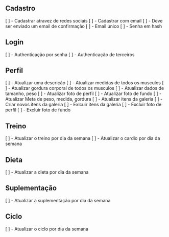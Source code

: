 ## Cadastro
[ ] - Cadastrar atravez de redes sociais
[ ] - Cadastrar com email
[ ] - Deve ser enviado um email de confirmação
[ ] - Email único
[ ] - Senha em hash

## Login
[ ] - Authenticação por senha
[ ] - Authenticação de terceiros

## Perfil
[ ] - Atualizar uma descrição
[ ] - Atualizar medidas de todos os musculos
[ ] - Atualizar gordura corporal de todos os musculos
[ ] - Atualizar dados de tamanho, peso
[ ] - Atualizar foto de perfil
[ ] - Atualizar foto de fundo
[ ] - Atualizar Meta de peso, medida, gordura
[ ] - Atualizar itens da galeria
[ ] - Criar novos itens da galeria
[ ] - Exlcuir itens da galeria
[ ] - Excluir foto de perfil
[ ] - Excluir foto de fundo

## Treino
[ ] - Atualizar o treino por dia da semana
[ ] - Atualizar o cardio por dia da semana

## Dieta
[ ] - Atualizar a dieta por dia da semana

## Suplementação
[ ] - Atualizar a suplementação por dia da semana

## Ciclo
[ ] - Atualizar o ciclo por dia da semana

